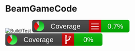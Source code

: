 # BeamGameCode

![Build/Test](https://github.com/Apian-Framework/BeamGameCode/workflows/Build/Test/badge.svg) ![Line Coverage](https://github.com/Apian-Framework/Apian-CI-Badges/blob/BeamGameCode/BeamGameCode_linecoverage.svg) ![Branch Coverage](https://github.com/Apian-Framework/Apian-CI-Badges/blob/BeamGameCode/BeamGameCode_branchcoverage.svg)
